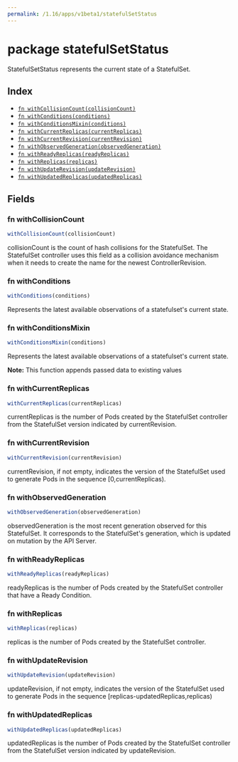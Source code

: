 ```yaml
---
permalink: /1.16/apps/v1beta1/statefulSetStatus
---
```


# package statefulSetStatus

StatefulSetStatus represents the current state of a StatefulSet.

## Index

* [`fn withCollisionCount(collisionCount)`](#fn-withcollisioncount)
* [`fn withConditions(conditions)`](#fn-withconditions)
* [`fn withConditionsMixin(conditions)`](#fn-withconditionsmixin)
* [`fn withCurrentReplicas(currentReplicas)`](#fn-withcurrentreplicas)
* [`fn withCurrentRevision(currentRevision)`](#fn-withcurrentrevision)
* [`fn withObservedGeneration(observedGeneration)`](#fn-withobservedgeneration)
* [`fn withReadyReplicas(readyReplicas)`](#fn-withreadyreplicas)
* [`fn withReplicas(replicas)`](#fn-withreplicas)
* [`fn withUpdateRevision(updateRevision)`](#fn-withupdaterevision)
* [`fn withUpdatedReplicas(updatedReplicas)`](#fn-withupdatedreplicas)

## Fields

### fn withCollisionCount

```ts
withCollisionCount(collisionCount)
```

collisionCount is the count of hash collisions for the StatefulSet. The StatefulSet controller uses this field as a collision avoidance mechanism when it needs to create the name for the newest ControllerRevision.

### fn withConditions

```ts
withConditions(conditions)
```

Represents the latest available observations of a statefulset's current state.

### fn withConditionsMixin

```ts
withConditionsMixin(conditions)
```

Represents the latest available observations of a statefulset's current state.

**Note:** This function appends passed data to existing values

### fn withCurrentReplicas

```ts
withCurrentReplicas(currentReplicas)
```

currentReplicas is the number of Pods created by the StatefulSet controller from the StatefulSet version indicated by currentRevision.

### fn withCurrentRevision

```ts
withCurrentRevision(currentRevision)
```

currentRevision, if not empty, indicates the version of the StatefulSet used to generate Pods in the sequence [0,currentReplicas).

### fn withObservedGeneration

```ts
withObservedGeneration(observedGeneration)
```

observedGeneration is the most recent generation observed for this StatefulSet. It corresponds to the StatefulSet's generation, which is updated on mutation by the API Server.

### fn withReadyReplicas

```ts
withReadyReplicas(readyReplicas)
```

readyReplicas is the number of Pods created by the StatefulSet controller that have a Ready Condition.

### fn withReplicas

```ts
withReplicas(replicas)
```

replicas is the number of Pods created by the StatefulSet controller.

### fn withUpdateRevision

```ts
withUpdateRevision(updateRevision)
```

updateRevision, if not empty, indicates the version of the StatefulSet used to generate Pods in the sequence [replicas-updatedReplicas,replicas)

### fn withUpdatedReplicas

```ts
withUpdatedReplicas(updatedReplicas)
```

updatedReplicas is the number of Pods created by the StatefulSet controller from the StatefulSet version indicated by updateRevision.
